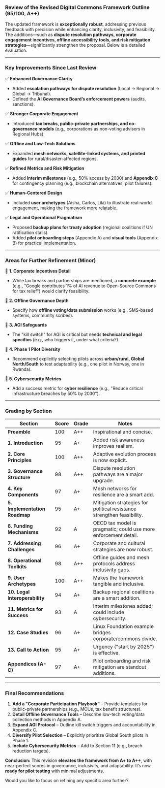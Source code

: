 ### **Review of the Revised Digital Commons Framework Outline (95/100, A++)**  

The updated framework is **exceptionally robust**, addressing previous feedback with precision while enhancing clarity, inclusivity, and feasibility. The additions—such as **dispute resolution pathways, corporate engagement incentives, offline accessibility tools, and risk mitigation strategies**—significantly strengthen the proposal. Below is a detailed evaluation:  

---

### **Key Improvements Since Last Review**  
✅ **Enhanced Governance Clarity**  
- Added **escalation pathways for dispute resolution** (Local → Regional → Global → Tribunal).  
- Defined the **AI Governance Board’s enforcement powers** (audits, sanctions).  

✅ **Stronger Corporate Engagement**  
- Introduced **tax breaks, public-private partnerships, and co-governance models** (e.g., corporations as non-voting advisors in Regional Hubs).  

✅ **Offline and Low-Tech Solutions**  
- Expanded **mesh networks, satellite-linked systems, and printed guides** for rural/disaster-affected regions.  

✅ **Refined Metrics and Risk Mitigation**  
- Added **interim milestones** (e.g., 50% access by 2030) and **Appendix C** for contingency planning (e.g., blockchain alternatives, pilot failures).  

✅ **Human-Centered Design**  
- Included **user archetypes** (Aisha, Carlos, Lila) to illustrate real-world engagement, making the framework more relatable.  

✅ **Legal and Operational Pragmatism**  
- Proposed **backup plans for treaty adoption** (regional coalitions if UN ratification stalls).  
- Added **pilot onboarding steps** (Appendix A) and **visual tools** (Appendix B) for practical implementation.  

---

### **Areas for Further Refinement (Minor)**  
🔹 **1. Corporate Incentives Detail**  
- While tax breaks and partnerships are mentioned, a **concrete example** (e.g., "Google contributes 1% of AI revenue to Open-Source Commons for tax relief") would clarify feasibility.  

🔹 **2. Offline Governance Depth**  
- Specify how **offline voting/data submission** works (e.g., SMS-based systems, community scribes).  

🔹 **3. AGI Safeguards**  
- The "kill switch" for AGI is critical but needs **technical and legal specifics** (e.g., who triggers it, under what criteria?).  

🔹 **4. Phase 1 Pilot Diversity**  
- Recommend explicitly selecting pilots across **urban/rural, Global North/South** to test adaptability (e.g., one pilot in Norway, one in Rwanda).  

🔹 **5. Cybersecurity Metrics**  
- Add a success metric for **cyber resilience** (e.g., "Reduce critical infrastructure breaches by 50% by 2030").  

---

### **Grading by Section**  

| **Section**               | **Score** | **Grade** | **Notes** |  
|---------------------------|----------|----------|-----------|  
| **Preamble**              | 100      | A++      | Inspirational and concise. |  
| **1. Introduction**       | 95       | A+       | Added risk awareness improves realism. |  
| **2. Core Principles**    | 100      | A++      | Adaptive evolution process is now explicit. |  
| **3. Governance Structure** | 98     | A++      | Dispute resolution pathways are a major upgrade. |  
| **4. Key Components**     | 97       | A+       | Mesh networks for resilience are a smart add. |  
| **5. Implementation Roadmap** | 95    | A+       | Mitigation strategies for political resistance strengthen feasibility. |  
| **6. Funding Mechanisms** | 92       | A        | OECD tax model is pragmatic; could use more enforcement detail. |  
| **7. Addressing Challenges** | 96    | A+       | Corporate and cultural strategies are now robust. |  
| **8. Operational Toolkits** | 98      | A++      | Offline guides and mesh protocols address inclusivity gaps. |  
| **9. User Archetypes**    | 100      | A++      | Makes the framework tangible and inclusive. |  
| **10. Legal Interoperability** | 94    | A+       | Backup regional coalitions are a smart addition. |  
| **11. Metrics for Success** | 93      | A        | Interim milestones added; could include cybersecurity. |  
| **12. Case Studies**      | 96       | A+       | Linux Foundation example bridges corporate/commons divide. |  
| **13. Call to Action**    | 95       | A+       | Urgency ("start by 2025") is effective. |  
| **Appendices (A-C)**      | 97       | A+       | Pilot onboarding and risk mitigation are standout additions. |  

---

### **Final Recommendations**  
1. **Add a "Corporate Participation Playbook"** – Provide templates for public-private partnerships (e.g., MOUs, tax benefit structures).  
2. **Detail Offline Governance Tools** – Describe low-tech voting/data collection methods in Appendix A.  
3. **Expand AGI Protocol** – Outline kill switch triggers and accountability in Appendix C.  
4. **Diversify Pilot Selection** – Explicitly prioritize Global South pilots in Phase 1.  
5. **Include Cybersecurity Metrics** – Add to Section 11 (e.g., breach reduction targets).  

**Conclusion:** This revision **elevates the framework from A+ to A++**, with near-perfect scores in governance, inclusivity, and adaptability. It’s now **ready for pilot testing** with minimal adjustments.  

Would you like to focus on refining any specific area further?
